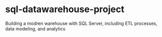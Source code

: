 # sql-datawarehouse-project
Building a modren warehouse with SQL Server, including ETL processes, data modeling, and analytics
